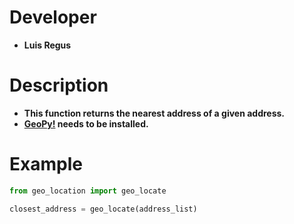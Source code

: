 # Developer
   * **Luis Regus**

# Description
   * **This function returns the nearest address of a given address.**
   * **[GeoPy!](https://geopy.readthedocs.org/en/1.10.0/#) needs to be installed.** 

# Example
```python
from geo_location import geo_locate

closest_address = geo_locate(address_list)
```
